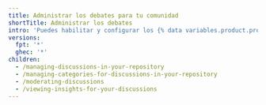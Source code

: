 ```yaml
---
title: Administrar los debates para tu comunidad
shortTitle: Administrar los debates
intro: 'Puedes habilitar y configurar los {% data variables.product.prodname_discussions %} en tu repositorio y puedes utilizar herramientas en {% data variables.product.product_name %} para moderar conversaciones entre los miembros de la comunidad.'
versions:
  fpt: '*'
  ghec: '*'
children:
  - /managing-discussions-in-your-repository
  - /managing-categories-for-discussions-in-your-repository
  - /moderating-discussions
  - /viewing-insights-for-your-discussions
---
```


